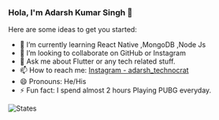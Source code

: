 ### Hola, I'm Adarsh Kumar Singh 👋


Here are some ideas to get you started:

- 🌱 I’m currently learning React Native ,MongoDB ,Node Js
- 👯 I’m looking to collaborate on GitHub or Instagram
- 💬 Ask me about Flutter or any tech related stuff.
- 📫 How to reach me: [Instagram - adarsh_technocrat](https://www.instagram.com/adarsh_technocrat/)
- 😄 Pronouns: He/His
- ⚡ Fun fact: I spend almost 2 hours Playing PUBG everyday.




![States](https://github-readme-stats.vercel.app/api?username=adarsh-technocrat&&show_icons=true&title_color=ffffff&icon_color=44bcd8&text_color=dfe8e3&bg_color=151515)
